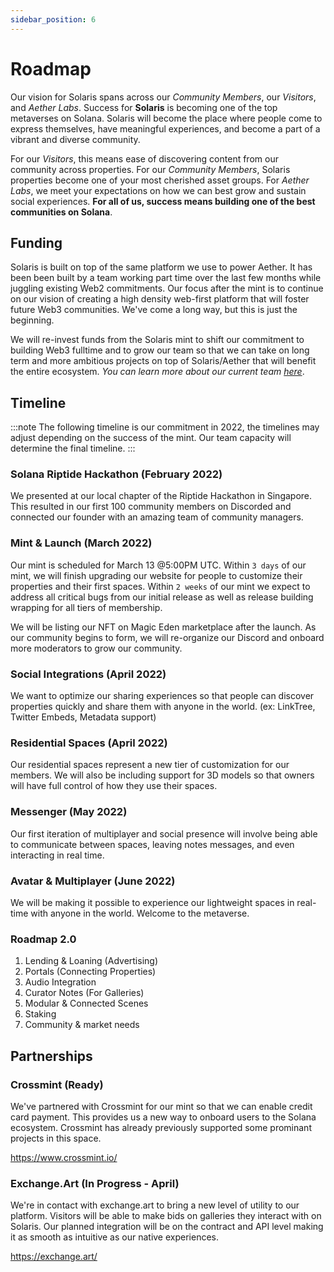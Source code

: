 ```yaml
---
sidebar_position: 6
---
```


# Roadmap

Our vision for Solaris spans across our *Community Members*, our *Visitors*, and *Aether Labs*. Success for
**Solaris** is becoming one of the top metaverses on Solana. Solaris will become the place where people come to express themselves,
have meaningful experiences, and become a part of a vibrant and diverse community.
  
For our *Visitors*, this means ease of discovering content from our community across properties. For our *Community Members*,
Solaris properties become one of your most cherished asset groups. For *Aether Labs*, we meet your expectations on how we can best
grow and sustain social experiences. **For all of us, success means building one of the best communities on Solana**.

## Funding

Solaris is built on top of the same platform we use to power Aether. It has been been built by a team working part time over the last few months while juggling existing Web2 commitments. Our focus after the mint is to continue on our vision of creating a high density web-first platform that will foster future Web3 communities. We've come a long way, but this is just the beginning.

We will re-invest funds from the Solaris mint to shift our commitment to building Web3 fulltime and to grow our team so that we can take on long term and more ambitious projects on top of Solaris/Aether that will benefit the entire ecosystem. *You can learn more about our current team [here](https://www.solaris.so/team)*.


## Timeline

:::note
The following timeline is our commitment in 2022, the timelines may adjust depending on the success of the mint. Our team capacity will determine the final timeline.
:::


### Solana Riptide Hackathon (February 2022)

We presented at our local chapter of the Riptide Hackathon in Singapore. This resulted in our first 100 community members on Discorded and connected our founder with an amazing team of community managers.

### Mint & Launch (March 2022)

Our mint is scheduled for March 13 @5:00PM UTC. Within `3 days` of our mint, we will finish upgrading our website for people to customize their properties and their first spaces. Within `2 weeks` of our mint we expect to address all critical bugs from our initial release as well as release building wrapping for all tiers of membership.

We will be listing our NFT on Magic Eden marketplace after the launch. As our community begins to form, we will re-organize our Discord and onboard more moderators to grow our community.

### Social Integrations (April 2022)
We want to optimize our sharing experiences so that people can discover properties quickly and share them with anyone in the world. (ex: LinkTree, Twitter Embeds, Metadata support)

### Residential Spaces (April 2022)
Our residential spaces represent a new tier of customization for our members. We will also be including support for 3D models so that owners will have full control of how they use their spaces.

### Messenger (May 2022)
Our first iteration of multiplayer and social presence will involve being able to communicate between spaces, leaving notes messages, and even interacting in real time.

### Avatar & Multiplayer (June 2022)
We will be making it possible to experience our lightweight spaces in real-time with anyone in the world. Welcome to the metaverse.

### Roadmap 2.0
1. Lending & Loaning (Advertising)
2. Portals (Connecting Properties)
3. Audio Integration
4. Curator Notes (For Galleries)
5. Modular & Connected Scenes
6. Staking
7. Community & market needs

## Partnerships

### Crossmint (Ready)

We've partnered with Crossmint for our mint so that we can enable credit card payment. This provides us a new way to onboard users to the Solana ecosystem. Crossmint has already previously supported some prominant projects in this space.

https://www.crossmint.io/

### Exchange.Art (In Progress - April)

We're in contact with exchange.art to bring a new level of utility to our platform. Visitors will be able to make bids on galleries they interact with on Solaris. Our planned integration will be on the contract and API level making it as smooth as intuitive as our native experiences.

https://exchange.art/